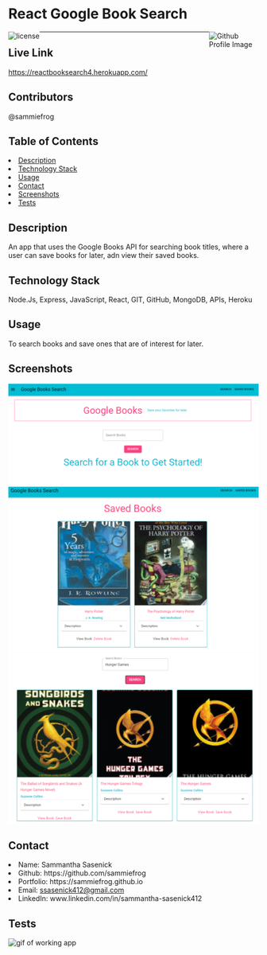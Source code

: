 # React Google Book Search
<img align="left" src="https://img.shields.io/badge/License-MIT-green" alt="license">
<img align="right" width="100" height="100" src="https://avatars0.githubusercontent.com/u/59233248?v=4" alt="Github Profile Image"><hr>

## Live Link
https://reactbooksearch4.herokuapp.com/

## Contributors
@sammiefrog
    
## Table of Contents
<li><a href="#description">Description</a></li>  
<li><a href="#tech">Technology Stack</a></li> 
<li><a href="#usage">Usage</a></li> 
<li><a href="#contact">Contact</a></li> 
<li><a href="#screenshots">Screenshots</a></li> 
<li><a href="#tests">Tests</a></li> 
  
<h2 id= "description">Description</h2>
An app that uses the Google Books API for searching book titles, where a user can save books for later, adn view their saved books.
    
<h2 id= "technology">Technology Stack</h2>
Node.Js, Express, JavaScript, React, GIT, GitHub, MongoDB, APIs, Heroku
  
<h2 id= "usage">Usage</h2>
To search books and save ones that are of interest for later.

<h2 id= "screenshots">Screenshots</h2>
<img src='./client/public/images/capt1.png' alt='screenshot of working app'>
<img src='./client/public/images/capt2.png' alt='screenshot of working app'>
<img src='./client/public/images/capt3.png' alt='screenshot of working app'>

  
<h2 id= "contact">Contact</h2>
<li>Name: Sammantha Sasenick</li> 
<li>Github: https://github.com/sammiefrog</li> 
<li>Portfolio: https://sammiefrog.github.io</li>
<li>Email: <a href="mailto:ssasenick412@gmail.com" target="_blank">ssasenick412@gmail.com</a></li> 
<li>LinkedIn: www.linkedin.com/in/sammantha-sasenick412</li> 
    
<h2 id= "tests">Tests</h2>
 <img src='./client/public/images/booksearch.gif' alt='gif of working app'>
